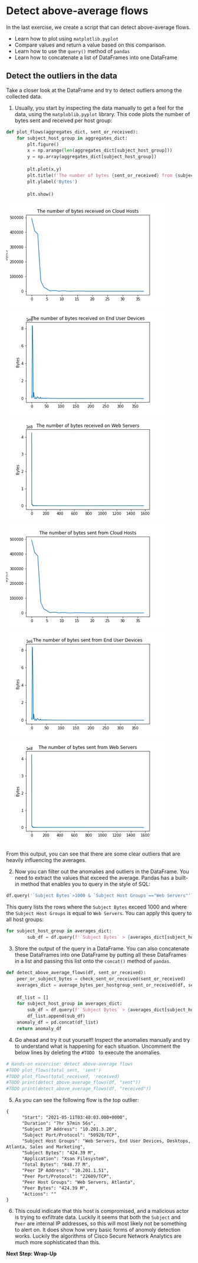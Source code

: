# Detect above-average flows

In the last exercise, we create a script that can detect above-average flows. 

* Learn how to plot using `matplotlib.pyplot`
* Compare values and return a value based on this comparison. 
* Learn how to use the `query()` method of `pandas`
* Learn how to concatenate a list of DataFrames into one DataFrame

## Detect the outliers in the data

Take a closer look at the DataFrame and try to detect outliers among the collected data. 

1. Usually, you start by inspecting the data manually to get a feel for the data, using the `matploblib.pyplot` library. This code plots the number of bytes sent and received per host group: 

```python
def plot_flows(aggregates_dict, sent_or_received):
    for subject_host_group in aggregates_dict:
        plt.figure()
        x = np.arange(len(aggregates_dict[subject_host_group]))
        y = np.array(aggregates_dict[subject_host_group])

        plt.plot(x,y)
        plt.title(f'The number of bytes {sent_or_received} from {subject_host_group}')
        plt.ylabel('Bytes')
        
        plt.show()
```

![received_cloud](assets/images/flows_received_on_Cloud_Hosts.png)
![received_end_user](assets/images/flows_received_on_End_User_Devices.png)
![received_web_servers](assets/images/flows_received_on_Web_Servers.png)
![sent_cloud](assets/images/flows_sent_from_Cloud_Hosts.png)
![sent_end_user](assets/images/flows_sent_from_End_User_Devices.png)
![sent_web_servers](assets/images/flows_sent_from_Web_Servers.png)

From this output, you can see that there are some clear outliers that are heavily influencing the averages. 

2. Now you can filter out the anomalies and outliers in the DataFrame. You need to extract the values that exceed the average. Pandas has a built-in method that enables you to query in the style of SQL:

```python
df.query('`Subject Bytes`>1000 & `Subject Host Groups`=="Web Servers"')
``` 
This query lists the rows where the `Subject Bytes` exceed 1000 and where the `Subject Host Groups` is equal to `Web Servers`. You can apply this query to all host groups: 

```python 
for subject_host_group in averages_dict:
        sub_df = df.query(f'`Subject Bytes` > {averages_dict[subject_host_group]} & `Subject Host Groups` == "{subject_host_group}"')
```

3. Store the output of the query in a DataFrame. You can also concatenate these DataFrames into one DataFrame by putting all these DataFrames in a list and passing this list onto the `concat()` method of `pandas`. 

```python
def detect_above_average_flows(df, sent_or_received):
    peer_or_subject_bytes = check_sent_or_received(sent_or_received)
    averages_dict = average_bytes_per_hostgroup_sent_or_received(df, sent_or_received)

    df_list = []
    for subject_host_group in averages_dict:
        sub_df = df.query(f'`Subject Bytes` > {averages_dict[subject_host_group]} & `Subject Host Groups` == "{subject_host_group}"')
        df_list.append(sub_df)
    anomaly_df = pd.concat(df_list)
    return anomaly_df
```

4. Go ahead and try it out yourself! Inspect the anomalies manually and try to understand what is happening for each situation. Uncomment the below lines by deleting the `#TODO ` to execute the anomalies. 

```python
# Hands-on excercise: detect above-average flows
#TODO plot_flows(total_sent, 'sent')
#TODO plot_flows(total_received, 'received)
#TODO print(detect_above_average_flows(df, "sent"))
#TODO print(detect_above_average_flows(df, "received"))
```

5. As you can see the following flow is the top outlier:

```
{
      "Start": "2021-05-11T03:40:03.000+0000",
      "Duration": "7hr 57min 56s",
      "Subject IP Address": "10.201.3.20",
      "Subject Port/Protocol": "50928/TCP",
      "Subject Host Groups": "Web Servers, End User Devices, Desktops, Atlanta, Sales and Marketing",
      "Subject Bytes": "424.39 M",
      "Application": "Xsan Filesystem",
      "Total Bytes": "848.77 M",
      "Peer IP Address": "10.201.1.51",
      "Peer Port/Protocol": "22609/TCP",
      "Peer Host Groups": "Web Servers, Atlanta",
      "Peer Bytes": "424.39 M",
      "Actions": ""
}
  ```
  
  6. This could indicate that this host is compromised, and a malicious actor is trying to exfiltrate data. Luckily it seems that both the `Subject` and `Peer` are internal IP addresses, so this will most likely not be something to alert on. It does show how very basic forms of anomoly detection works. Luckily the algorithms of Cisco Secure Network Analytics are much more sophisticated than this.  

**Next Step: Wrap-Up**